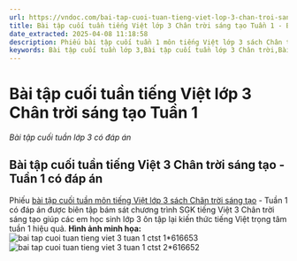 ```yaml
---
url: https://vndoc.com/bai-tap-cuoi-tuan-tieng-viet-lop-3-chan-troi-sang-tao-tuan-1-325117
title: Bài tập cuối tuần tiếng Việt lớp 3 Chân trời sáng tạo Tuần 1 - Bài tập cuối tuần lớp 3 có đáp án - VnDoc.com
date_extracted: 2025-04-08 11:18:58
description: Phiếu bài tập cuối tuần 1 môn tiếng Việt lớp 3 sách Chân trời sáng tạo có đáp án tổng hợp nhiều dạng bài tập khác nhau giúp các em nâng cao những kỹ năng làm bài thi hiệu quả.
keywords: Bài tập cuối tuần lớp 3,Bài tập cuối tuần lớp 3 Chân trời,Bài tập cuối tuần tiếng Việt lớp 3 tuần 1,bài tập cuối tuần tiếng việt 3 tuần 1,bài tập cuối tuần môn tiếng việt lớp 3 chân trời sáng tạo tuần 1,bài tập cuối tuần tiếng việt lớp 3 sách chân trời sáng tạo tuần 1,bài tập cuối tuần 1 môn tiếng việt lớp 3 chân trời sáng tạo,bài tập cuối tuần 1 tiếng việt 3 chân trời sáng tạo,bài tập tiếng việt lớp 3 tuần 1,phiếu bài tập tiếng việt lớp 3 tuần 1,đề tiếng việt lớp 3 tuần 1
---
```


# Bài tập cuối tuần tiếng Việt lớp 3 Chân trời sáng tạo Tuần 1
 _Bài tập cuối tuần lớp 3 có đáp án_
## Bài tập cuối tuần tiếng Việt 3 Chân trời sáng tạo - Tuần 1 có đáp án
Phiếu [bài tập cuối tuần môn tiếng Việt lớp 3 sách Chân trời sáng tạo](<https://vndoc.com/bai-tap-cuoi-tuan-lop-3-mon-tieng-viet-chan-troi>) \- Tuần 1 có đáp án được biên tập bám sát chương trình SGK tiếng Việt 3 Chân trời sáng tạo giúp các em học sinh lớp 3 ôn tập lại kiến thức tiếng Việt trọng tâm tuần 1 hiệu quả.
**Hình ảnh minh họa:**
![bai tap cuoi tuan tieng viet 3 tuan 1 ctst 1*616653](https://i.vdoc.vn/data/image/2024/07/25/bai-tap-cuoi-tuan-tieng-viet-3-tuan-1-ctst-1.jpg)![bai tap cuoi tuan tieng viet 3 tuan 1 ctst 2*616652](https://i.vdoc.vn/data/image/2024/07/25/bai-tap-cuoi-tuan-tieng-viet-3-tuan-1-ctst-2.jpg)
